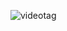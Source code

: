 [codigovideo]: "ZYmIUiK8ZQI"
[img-alt-tag]:tag

![[videotag](http://img.youtube.com/vi/[codigovideo]/0.jpg)](https://www.youtube.com/watch?v=![codigovideo] "[img-alt-tag]")
